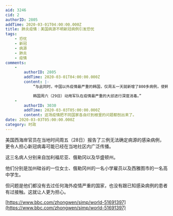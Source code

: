 ```yaml
---
aid: 3246
cid: 2
authorID: 2805
addTime: 2020-03-01T04:00:00.000Z
title: 肺炎疫情：美国病源不明新冠病例引发恐忧
tags:
    - 恐忧
    - 新冠
    - 病源
    - 肺炎
    - 疫情
comments:
    -
        authorID: 2805
        addTime: 2020-03-01T04:00:00.000Z
        content: |-
            “与此同时，中国以外疫情最严重的韩国，仅周五一天就新增了800多病例，使韩国累计病例高达3150人，并有17人死亡。

            韩国周六（29日）动用军队在疫情最严重的大邱进行深度消毒。”
    -
        authorID: 3030
        addTime: 2020-03-03T05:00:00.000Z
        content: 这场疫情把不同国家各自烂到根里的问题都刨出来了。
date: 2020-03-03T05:00:00.000Z
category: 时政
---
```


美国西海岸官员在当地时间周五（28日）报告了三例无法确定病源的感染病例，更令人担心新冠病毒可能已经在当地社区内广泛传播。

这三名病人分别来自加利福尼亚、俄勒冈以及华盛顿州。

他们分别是加州硅谷的一位女士、俄勒冈州的一名小学雇员以及西雅图市的一名高中学生。

但问题是他们都没有去过任何海外疫情严重的国家，也没有跟已知感染病例的患者有过接触。这就让人更为担心。

[https://www.bbc.com/zhongwen/simp/world-51691397](https://www.bbc.com/zhongwen/simp/world-51691397)
